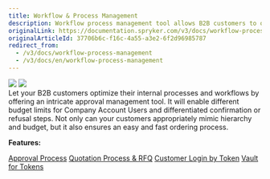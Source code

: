 ```yaml
---
title: Workflow & Process Management
description: Workflow process management tool allows B2B customers to optimize their internal processes and improve customers' shop experience and ordering process
originalLink: https://documentation.spryker.com/v3/docs/workflow-process-management
originalArticleId: 37706b6c-f16c-4a55-a3e2-6f2d96985787
redirect_from:
  - /v3/docs/workflow-process-management
  - /v3/docs/en/workflow-process-management
---
```


<div class='feature-text'>
    <div class='feature-images'>
    <img class="light-mode" src="https://spryker.s3.eu-central-1.amazonaws.com/docs/Document+360/Capabilities+icons/light/Workflow+&+Process+Management.svg"/>
    <img class="dark-mode" src="https://spryker.s3.eu-central-1.amazonaws.com/docs/Document+360/Capabilities+icons/dark/Workflow+&+Process+Management.svg"/>
    </div>
    <div class="feature-text-wrap">
Let your B2B customers optimize their internal processes and workflows by offering an intricate approval management tool. It will enable different budget limits for Company Account Users and differentiated confirmation or refusal steps. Not only can your customers appropriately mimic hierarchy and budget, but it also ensures an easy and fast ordering process.
</div>
</div>

**Features:**
<div>
<a class="feature-link" href="https://documentation.spryker.com/v3/docs/approval-process">Approval Process</a>    
<a class="feature-link" href="https://documentation.spryker.com/v3/docs/quotation-process-rfq">Quotation Process & RFQ</a>    
<a class="feature-link" href="https://documentation.spryker.com/v3/docs/customer-login-by-token">Customer Login by Token</a>    
<a class="feature-link" href="https://documentation.spryker.com/v3/docs/vault-for-tokens">Vault for Tokens</a>    

